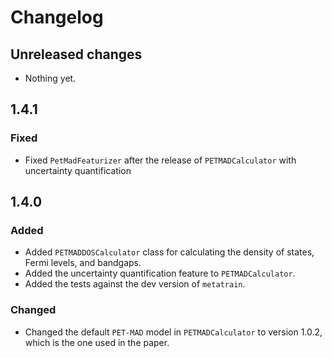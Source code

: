 # Changelog

## Unreleased changes

- Nothing yet.

## 1.4.1

### Fixed

- Fixed `PetMadFeaturizer` after the release of `PETMADCalculator` with uncertainty quantification

## 1.4.0

### Added

- Added `PETMADDOSCalculator` class for calculating the density of states, Fermi levels, and bandgaps.
- Added the uncertainty quantification feature to `PETMADCalculator`.
- Added the tests against the dev version of `metatrain`.

### Changed

- Changed the default `PET-MAD` model in `PETMADCalculator` to version 1.0.2, which is the one used in the paper.
